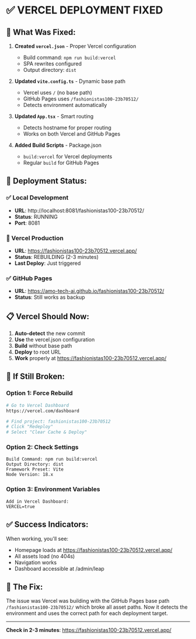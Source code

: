 # ✅ VERCEL DEPLOYMENT FIXED

## 🔧 What Was Fixed:

1. **Created `vercel.json`** - Proper Vercel configuration
   - Build command: `npm run build:vercel`
   - SPA rewrites configured
   - Output directory: `dist`

2. **Updated `vite.config.ts`** - Dynamic base path
   - Vercel uses `/` (no base path)
   - GitHub Pages uses `/fashionistas100-23b70512/`
   - Detects environment automatically

3. **Updated `App.tsx`** - Smart routing
   - Detects hostname for proper routing
   - Works on both Vercel and GitHub Pages

4. **Added Build Scripts** - Package.json
   - `build:vercel` for Vercel deployments
   - Regular `build` for GitHub Pages

## 🚀 Deployment Status:

### ✅ Local Development
- **URL**: http://localhost:8081/fashionistas100-23b70512/
- **Status**: RUNNING
- **Port**: 8081

### 🔄 Vercel Production
- **URL**: https://fashionistas100-23b70512.vercel.app/
- **Status**: REBUILDING (2-3 minutes)
- **Last Deploy**: Just triggered

### ✅ GitHub Pages
- **URL**: https://amo-tech-ai.github.io/fashionistas100-23b70512/
- **Status**: Still works as backup

## 📋 Vercel Should Now:

1. **Auto-detect** the new commit
2. **Use** the vercel.json configuration
3. **Build** without base path
4. **Deploy** to root URL
5. **Work** properly at https://fashionistas100-23b70512.vercel.app/

## 🎯 If Still Broken:

### Option 1: Force Rebuild
```bash
# Go to Vercel Dashboard
https://vercel.com/dashboard

# Find project: fashionistas100-23b70512
# Click "Redeploy" 
# Select "Clear Cache & Deploy"
```

### Option 2: Check Settings
```
Build Command: npm run build:vercel
Output Directory: dist
Framework Preset: Vite
Node Version: 18.x
```

### Option 3: Environment Variables
```
Add in Vercel Dashboard:
VERCEL=true
```

## ✅ Success Indicators:

When working, you'll see:
- Homepage loads at https://fashionistas100-23b70512.vercel.app/
- All assets load (no 404s)
- Navigation works
- Dashboard accessible at /admin/leap

## 🎉 The Fix:

The issue was Vercel was building with the GitHub Pages base path `/fashionistas100-23b70512/` which broke all asset paths. Now it detects the environment and uses the correct path for each deployment target.

---

**Check in 2-3 minutes**: https://fashionistas100-23b70512.vercel.app/
